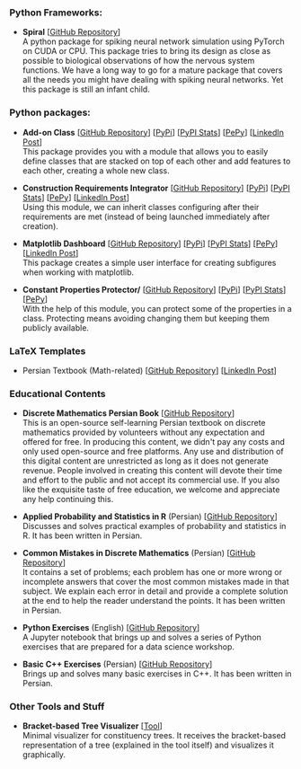 ### Python Frameworks:

* **Spiral** [[GitHub Repository](https://github.com/cnrl/Spiral)]
<br/>A python package for spiking neural network simulation using PyTorch on CUDA or CPU. This package tries to bring its design as close as possible to biological observations of how the nervous system functions. We have a long way to go for a mature package that covers all the needs you might have dealing with spiking neural networks. Yet this package is still an infant child.

### Python packages:

* **Add-on Class** [[GitHub Repository](https://github.com/ShayeghB/add-on-class)] [[PyPi](https://pypi.org/project/add-on-class/)] [[PyPI Stats](https://pypistats.org/packages/add-on-class)] [[PePy](https://www.pepy.tech/projects/add-on-class)] [[LinkedIn Post](https://www.linkedin.com/posts/shayeghb_linkedin-activity-7082411778243993600-7Pxy?utm_source=share&utm_medium=member_desktop)]
<br/> This package provides you with a module that allows you to easily define classes that are stacked on top of each other and add features to each other, creating a whole new class.

* **Construction Requirements Integrator** [[GitHub Repository](https://github.com/ShayeghB/construction-requirements-integrator)] [[PyPi](https://pypi.org/project/construction-requirements-integrator/)] [[PyPI Stats](https://pypistats.org/packages/construction-requirements-integrator)] [[PePy](https://www.pepy.tech/projects/add-on-class)] [[LinkedIn Post](https://www.linkedin.com/posts/shayeghb_linkedin-activity-7051696476644651008-q2oc?utm_source=share&utm_medium=member_desktop)]
<br/> Using this module, we can inherit classes configuring after their requirements are met (instead of being launched immediately after creation).

* **Matplotlib Dashboard** [[GitHub Repository](https://github.com/ShayeghB/matplotlib-dashboard)] [[PyPi](https://pypi.org/project/matplotlib-dashboard/)] [[PyPI Stats](https://pypistats.org/packages/add-on-class)] [[PePy](https://www.pepy.tech/projects/matplotlib-dashboard)] [[LinkedIn Post](https://www.linkedin.com/posts/shayeghb_matplotlib-dashboard-activity-6987923239796695040-vFRH?utm_source=share&utm_medium=member_desktop)]
<br/> This package creates a simple user interface for creating subfigures when working with matplotlib.

* **Constant Properties Protector/** [[GitHub Repository](https://github.com/ShayeghB/constant-properties-protector)] [[PyPi](https://pypi.org/project/constant-properties-protector/)] [[PyPI Stats](https://pypistats.org/packages/constant-properties-protector)] [[PePy](https://www.pepy.tech/projects/constant-properties-protector)]
<br/> With the help of this module, you can protect some of the properties in a class. Protecting means avoiding changing them but keeping them publicly available.

### LaTeX Templates

* Persian Textbook (Math-related) [[GitHub Repository](https://github.com/OpenBookshelf/PersianTextbookTemplate)] [[LinkedIn Post](https://www.linkedin.com/posts/shayeghb_github-openbookshelfpersiantextbooktemplate-activity-7111515543085412352-DskN?utm_source=share&utm_medium=member_desktop)]

### Educational Contents

* **Discrete Mathematics Persian Book** [[GitHub Repository](https://github.com/OpenBookshelf/DiscreteMathematics-Persian)]
<br/> This is an open-source self-learning Persian textbook on discrete mathematics provided by volunteers without any expectation and offered for free. In producing this content, we didn't pay any costs and only used open-source and free platforms. Any use and distribution of this digital content are unrestricted as long as it does not generate revenue. People involved in creating this content will devote their time and effort to the public and not accept its commercial use. If you also like the exquisite taste of free education, we welcome and appreciate any help continuing this.

* **Applied Probability and Statistics in R** (Persian) [[GitHub Repository](https://github.com/ShayeghB/AppliedProbabilityAndStatisticsInR)]
<br/> Discusses and solves practical examples of probability and statistics in R. It has been written in Persian.

* **Common Mistakes in Discrete Mathematics** (Persian) [[GitHub Repository](https://github.com/soudabemhashemi/Common-Mistakes-in-Discrete-Mathematics)]
<br/> It contains a set of problems; each problem has one or more wrong or incomplete answers that cover the most common mistakes made in that subject. We explain each error in detail and provide a complete solution at the end to help the reader understand the points. It has been written in Persian.

* **Python Exercises** (English) [[GitHub Repository](https://github.com/ShayeghB/PythonTutorialExercises)]
<br/>A Jupyter notebook that brings up and solves a series of Python exercises that are prepared for a data science workshop.

* **Basic C++ Exercises** (Persian) [[GitHub Repository](https://github.com/ShayeghB/ExtraSolutionsAndCodes-44plus45/)]
<br/> Brings up and solves many basic exercises in C++. It has been written in Persian.

### Other Tools and Stuff

* **Bracket-based Tree Visualizer** [[Tool](https://shayeghb.github.io/BracketBased3Visualizer/)]
<br/> Minimal visualizer for constituency trees. It receives the bracket-based representation of a tree (explained in the tool itself) and visualizes it graphically.
